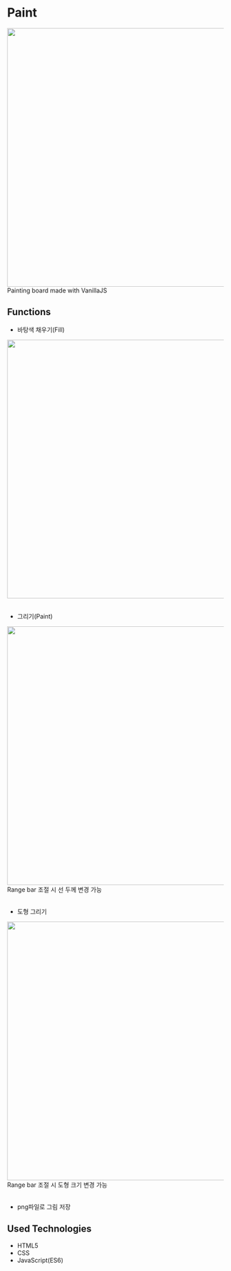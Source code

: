 # Paint
<img src="https://user-images.githubusercontent.com/68572136/111415704-cc88f700-8725-11eb-9fb0-5bb9bacdaaa8.png" width="600">
Painting board made with VanillaJS

## Functions
* 바탕색 채우기(Fill)
<img src="https://user-images.githubusercontent.com/68572136/111416928-330f1480-8728-11eb-9cf4-7d97966da1ba.png" width="600">
<br></br>

* 그리기(Paint)
<img src="https://user-images.githubusercontent.com/68572136/111417036-65b90d00-8728-11eb-9d0a-72eb17b5474f.png" width="600">
Range bar 조절 시 선 두께 변경 가능
<br></br>

* 도형 그리기
<img src="https://user-images.githubusercontent.com/68572136/111417147-9731d880-8728-11eb-9c0e-3e2b57b5e92c.png" width="600">
Range bar 조절 시 도형 크기 변경 가능
<br></br>

* png파일로 그림 저장

## Used Technologies
* HTML5
* CSS
* JavaScript(ES6)